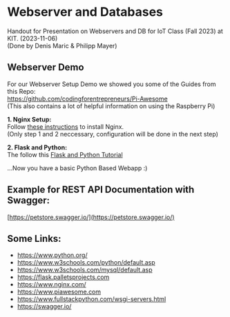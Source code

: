 # Webserver and Databases
Handout for Presentation on Webservers and DB for IoT Class (Fall 2023) at KIT. (2023-11-06)  
(Done by Denis Maric & Philipp Mayer)

## Webserver Demo
For our Webserver Setup Demo we showed you some of the Guides from this Repo:   
https://github.com/codingforentrepreneurs/Pi-Awesome  
(This also contains a lot of helpful information on using the Raspberry Pi)

**1. Nginx Setup:**  
Follow [these instructions](https://github.com/codingforentrepreneurs/Pi-Awesome/blob/main/how-tos/Activate%20an%20Nginx%20%20Web%20Server%20on%20a%20Raspberry%20Pi%20or%20any%20Linux.md) to install Nginx.  
(Only step 1 and 2 neccessary, configuration will be done in the next step)  

  
**2. Flask and Python:**  
The follow this [Flask and Python Tutorial](https://github.com/codingforentrepreneurs/Pi-Awesome/blob/main/how-tos/Create%20a%20Minimal%20Web%20Application%20with%20Nginx%2C%20Python%2C%20Flask%20%26%20Raspberry%20Pi.md)  

...Now you have a basic Python Based Webapp :)  

## Example for REST API Documentation with Swagger:

[https://petstore.swagger.io/](https://petstore.swagger.io/)


## Some Links:
 - https://www.python.org/
 - https://www.w3schools.com/python/default.asp
 - https://www.w3schools.com/mysql/default.asp
 - https://flask.palletsprojects.com
 - https://www.nginx.com/
 - https://www.piawesome.com
 - https://www.fullstackpython.com/wsgi-servers.html
 - https://swagger.io/
